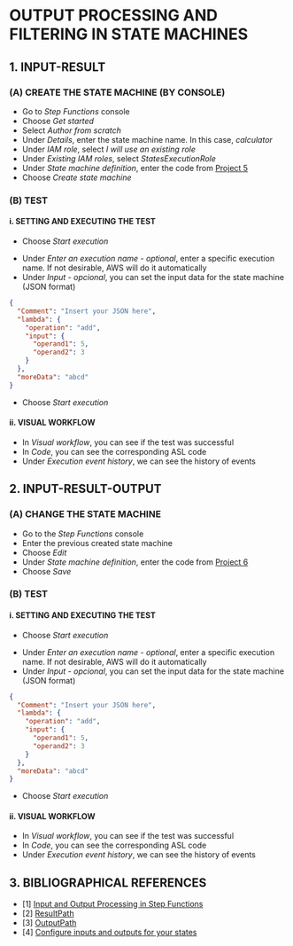 # OUTPUT PROCESSING AND FILTERING IN STATE MACHINES

## 1. INPUT-RESULT

### (A) CREATE THE STATE MACHINE (BY CONSOLE)

- Go to *Step Functions* console
- Choose *Get started*
- Select *Author from scratch*
- Under *Details*, enter the state machine name. In this case, *calculator*
- Under *IAM role*, select *I will use an existing role*
- Under *Existing IAM roles*, select *StatesExecutionRole*
- Under *State machine definition*, enter the code from [Project 5](../Projects/outputProcessingAndFiltering/calculatorStateMachineDefinitionInputResult.json)
- Choose *Create state machine*

### (B) TEST

#### i. SETTING AND EXECUTING THE TEST

- Choose *Start execution*
<!-- Each time of running request a new name to be executed -->
- Under *Enter an execution name - optional*, enter a specific execution name. If not desirable, AWS will do it automatically
- Under *Input - opcional*, you can set the input data for the state machine (JSON format)
```json
{
  "Comment": "Insert your JSON here",
  "lambda": {
    "operation": "add",
    "input": {
      "operand1": 5,
      "operand2": 3
    }
  },
  "moreData": "abcd"
}
```

- Choose *Start execution*

#### ii. VISUAL WORKFLOW

- In *Visual workflow*, you can see if the test was successful
- In *Code*, you can see the corresponding ASL code
- Under *Execution event history*, we can see the history of events

## 2. INPUT-RESULT-OUTPUT

### (A) CHANGE THE STATE MACHINE

- Go to the *Step Functions* console
- Enter the previous created state machine
- Choose *Edit*
- Under *State machine definition*, enter the code from [Project 6](../Projects/outputProcessingAndFiltering/calculatorStateMachineDefinitionInputResultOutput.json)
- Choose *Save*

### (B) TEST

#### i. SETTING AND EXECUTING THE TEST

- Choose *Start execution*
<!-- Each time of running request a new name to be executed -->
- Under *Enter an execution name - optional*, enter a specific execution name. If not desirable, AWS will do it automatically
- Under *Input - opcional*, you can set the input data for the state machine (JSON format)
```json
{
  "Comment": "Insert your JSON here",
  "lambda": {
    "operation": "add",
    "input": {
      "operand1": 5,
      "operand2": 3
    }
  },
  "moreData": "abcd"
}
```

- Choose *Start execution*

#### ii. VISUAL WORKFLOW

- In *Visual workflow*, you can see if the test was successful
- In *Code*, you can see the corresponding ASL code
- Under *Execution event history*, we can see the history of events

## 3. BIBLIOGRAPHICAL REFERENCES

- [1] [Input and Output Processing in Step Functions](https://docs.aws.amazon.com/step-functions/latest/dg/concepts-input-output-filtering.html)
- [2] [ResultPath](https://docs.aws.amazon.com/step-functions/latest/dg/input-output-resultpath.html)
- [3] [OutputPath](https://docs.aws.amazon.com/step-functions/latest/dg/input-output-outputpath.html)
- [4] [Configure inputs and outputs for your states](https://docs.aws.amazon.com/step-functions/latest/dg/workflow-studio-process.html)
